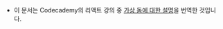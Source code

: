 - 이 문서는 Codecademy의 리액트 강의 중 [가상 돔에 대한 설명](https://www.codecademy.com/articles/react-virtual-dom)을 번역한 것입니다.
